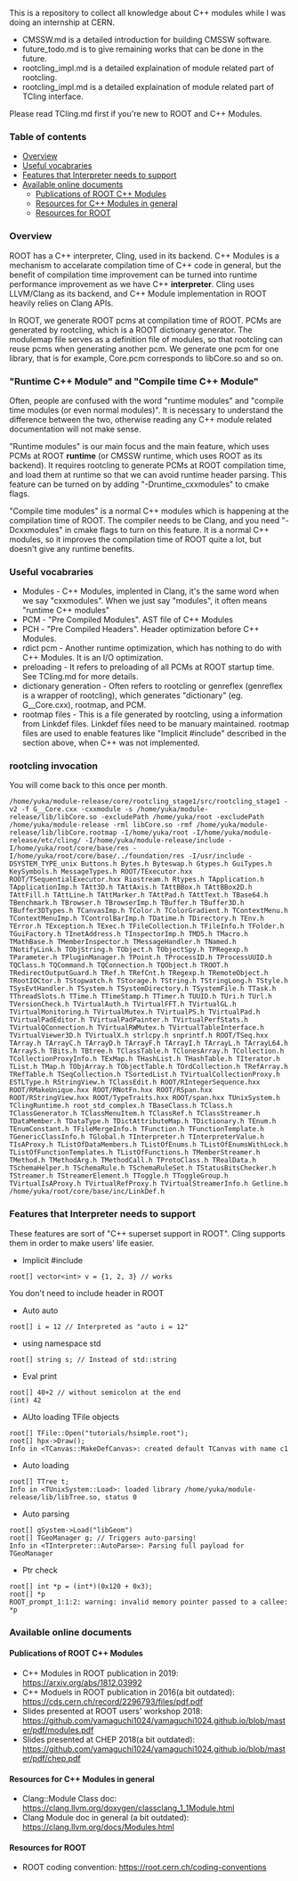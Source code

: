 This is a repository to collect all knowledge about C++ modules while I was doing an internship at CERN.

- CMSSW.md is a detailed introduction for building CMSSW software.
- future_todo.md is to give remaining works that can be done in the future.
- rootcling_impl.md is a detailed explaination of module related part of rootcling.
- rootcling_impl.md is a detailed explaination of module related part of TCling interface.

Please read TCling.md first if you're new to ROOT and C++ Modules.

### Table of contents
- [Overview](https://github.com/yamaguchi1024/cxxmodule-doc#overview)
- [Useful vocabraries](https://github.com/yamaguchi1024/cxxmodule-doc#useful-vocabraries)
- [Features that Interpreter needs to support](https://github.com/yamaguchi1024/cxxmodule-doc#features-that-interpreter-needs-to-support)
- [Available online documents](https://github.com/yamaguchi1024/cxxmodule-doc#available-online-documents)
   - [Publications of ROOT C++ Modules](https://github.com/yamaguchi1024/cxxmodule-doc#publications-of-root-c-modules)
   - [Resources for C++ Modules in general](https://github.com/yamaguchi1024/cxxmodule-doc#resources-for-c-modules-in-general)
   - [Resources for ROOT](https://github.com/yamaguchi1024/cxxmodule-doc#resources-for-root)

### Overview
ROOT has a C++ interpreter, Cling, used in its backend. C++ Modules is a mechanism to accelarate compilation time of C++ code in general, but the benefit of compilation time improvement can be turned into runtime performance improvement as we have C++ **interpreter**. Cling uses LLVM/Clang as its backend, and C++ Module implementation in ROOT heavily relies on Clang APIs.

In ROOT, we generate ROOT pcms at compilation time of ROOT. PCMs are generated by rootcling, which is a ROOT dictionary generator. The modulemap file serves as a definition file of modules, so that rootcling can reuse pcms when generating another pcm. We generate one pcm for one library, that is for example, Core.pcm corresponds to libCore.so and so on.

### "Runtime C++ Module" and "Compile time C++ Module"
Often, people are confused with the word "runtime modules" and "compile time modules (or even normal modules)". It is necessary to understand the difference between the two, otherwise reading any C++ module related documentation will not make sense.

"Runtime modules" is our main focus and the main feature, which uses PCMs at ROOT **runtime** (or CMSSW runtime, which uses ROOT as its backend). It requires rootcling to generate PCMs at ROOT compilation time, and load them at runtime so that we can avoid runtime header parsing. This feature can be turned on by adding "-Druntime_cxxmodules" to cmake flags.

"Compile time modules" is a normal C++ modules which is happening at the compilation time of ROOT. The compiler needs to be Clang, and you need "-Dcxxmodules" in cmake flags to turn on this feature. It is a normal C++ modules, so it improves the compilation time of ROOT quite a lot, but doesn't give any runtime benefits.

### Useful vocabraries
- Modules - C++ Modules, implented in Clang, it's the same word when we say "cxxmodules". When we just say "modules", it often means "runtime C++ modules"
- PCM - "Pre Compiled Modules". AST file of C++ Modules
- PCH - "Pre Compiled Headers". Header optimization before C++ Modules.
- rdict pcm - Another runtime optimization, which has nothing to do with C++ Modules. It is an I/O optimization.
- preloading - It refers to preloading of all PCMs at ROOT startup time. See TCling.md for more details.
- dictionary generation - Often refers to rootcling or genreflex (genreflex is a wrapper of rootcling), which generates "dictionary" (eg. G__Core.cxx), rootmap, and PCM.
- rootmap files - This is a file generated by rootcling, using a information from Linkdef files. Linkdef files need to be manuary maintained. rootmap files are used to enable features like "Implicit #include" described in the section above, when C++ was not implemented.


### rootcling invocation
You will come back to this once per month.

```
/home/yuka/module-release/core/rootcling_stage1/src/rootcling_stage1 -v2 -f G__Core.cxx -cxxmodule -s /home/yuka/module-release/lib/libCore.so -excludePath /home/yuka/root -excludePath /home/yuka/module-release -rml libCore.so -rmf /home/yuka/module-release/lib/libCore.rootmap -I/home/yuka/root -I/home/yuka/module-release/etc/cling/ -I/home/yuka/module-release/include -I/home/yuka/root/core/base/res -I/home/yuka/root/core/base/../foundation/res -I/usr/include -DSYSTEM_TYPE_unix Buttons.h Bytes.h Byteswap.h Gtypes.h GuiTypes.h KeySymbols.h MessageTypes.h ROOT/TExecutor.hxx ROOT/TSequentialExecutor.hxx Riostream.h Rtypes.h TApplication.h TApplicationImp.h TAtt3D.h TAttAxis.h TAttBBox.h TAttBBox2D.h TAttFill.h TAttLine.h TAttMarker.h TAttPad.h TAttText.h TBase64.h TBenchmark.h TBrowser.h TBrowserImp.h TBuffer.h TBuffer3D.h TBuffer3DTypes.h TCanvasImp.h TColor.h TColorGradient.h TContextMenu.h TContextMenuImp.h TControlBarImp.h TDatime.h TDirectory.h TEnv.h TError.h TException.h TExec.h TFileCollection.h TFileInfo.h TFolder.h TGuiFactory.h TInetAddress.h TInspectorImp.h TMD5.h TMacro.h TMathBase.h TMemberInspector.h TMessageHandler.h TNamed.h TNotifyLink.h TObjString.h TObject.h TObjectSpy.h TPRegexp.h TParameter.h TPluginManager.h TPoint.h TProcessID.h TProcessUUID.h TQClass.h TQCommand.h TQConnection.h TQObject.h TROOT.h TRedirectOutputGuard.h TRef.h TRefCnt.h TRegexp.h TRemoteObject.h TRootIOCtor.h TStopwatch.h TStorage.h TString.h TStringLong.h TStyle.h TSysEvtHandler.h TSystem.h TSystemDirectory.h TSystemFile.h TTask.h TThreadSlots.h TTime.h TTimeStamp.h TTimer.h TUUID.h TUri.h TUrl.h TVersionCheck.h TVirtualAuth.h TVirtualFFT.h TVirtualGL.h TVirtualMonitoring.h TVirtualMutex.h TVirtualPS.h TVirtualPad.h TVirtualPadEditor.h TVirtualPadPainter.h TVirtualPerfStats.h TVirtualQConnection.h TVirtualRWMutex.h TVirtualTableInterface.h TVirtualViewer3D.h TVirtualX.h strlcpy.h snprintf.h ROOT/TSeq.hxx TArray.h TArrayC.h TArrayD.h TArrayF.h TArrayI.h TArrayL.h TArrayL64.h TArrayS.h TBits.h TBtree.h TClassTable.h TClonesArray.h TCollection.h TCollectionProxyInfo.h TExMap.h THashList.h THashTable.h TIterator.h TList.h TMap.h TObjArray.h TObjectTable.h TOrdCollection.h TRefArray.h TRefTable.h TSeqCollection.h TSortedList.h TVirtualCollectionProxy.h ESTLType.h RStringView.h TClassEdit.h ROOT/RIntegerSequence.hxx ROOT/RMakeUnique.hxx ROOT/RNotFn.hxx ROOT/RSpan.hxx ROOT/RStringView.hxx ROOT/TypeTraits.hxx ROOT/span.hxx TUnixSystem.h TClingRuntime.h root_std_complex.h TBaseClass.h TClass.h TClassGenerator.h TClassMenuItem.h TClassRef.h TClassStreamer.h TDataMember.h TDataType.h TDictAttributeMap.h TDictionary.h TEnum.h TEnumConstant.h TFileMergeInfo.h TFunction.h TFunctionTemplate.h TGenericClassInfo.h TGlobal.h TInterpreter.h TInterpreterValue.h TIsAProxy.h TListOfDataMembers.h TListOfEnums.h TListOfEnumsWithLock.h TListOfFunctionTemplates.h TListOfFunctions.h TMemberStreamer.h TMethod.h TMethodArg.h TMethodCall.h TProtoClass.h TRealData.h TSchemaHelper.h TSchemaRule.h TSchemaRuleSet.h TStatusBitsChecker.h TStreamer.h TStreamerElement.h TToggle.h TToggleGroup.h TVirtualIsAProxy.h TVirtualRefProxy.h TVirtualStreamerInfo.h Getline.h /home/yuka/root/core/base/inc/LinkDef.h
```

### Features that Interpreter needs to support

These features are sort of "C++ superset support in ROOT". Cling supports them in order to make users' life easier.

- Implicit #include
```
root[] vector<int> v = {1, 2, 3} // works
```
You don't need to include header in ROOT

- Auto auto
```
root[] i = 12 // Interpreted as "auto i = 12"
```

- using namespace std
```
root[] string s; // Instead of std::string
```

- Eval print
```
root[] 40+2 // without semicolon at the end
(int) 42
```

- AUto loading TFile objects
```
root[] TFile::Open("tutorials/hsimple.root");
root[] hpx->Draw();
Info in <TCanvas::MakeDefCanvas>: created default TCanvas with name c1
```

- Auto loading
```
root[] TTree t;
Info in <TUnixSystem::Load>: loaded library /home/yuka/module-release/lib/libTree.so, status 0
```

- Auto parsing
```
root[] gSystem->Load("libGeom")
root[] TGeoManager g; // Triggers auto-parsing!
Info in <TInterpreter::AutoParse>: Parsing full payload for TGeoManager
```

- Ptr check
```
root[] int *p = (int*)(0x120 + 0x3);
root[] *p
ROOT_prompt_1:1:2: warning: invalid memory pointer passed to a callee: *p
```

### Available online documents
#### Publications of ROOT C++ Modules
- C++ Modules in ROOT publication in 2019: https://arxiv.org/abs/1812.03992
- C++ Moduels in ROOT publication in 2016(a bit outdated): https://cds.cern.ch/record/2296793/files/pdf.pdf
- Slides presented at ROOT users' workshop 2018: https://github.com/yamaguchi1024/yamaguchi1024.github.io/blob/master/pdf/modules.pdf
- Slides presented at CHEP 2018(a bit outdated): https://github.com/yamaguchi1024/yamaguchi1024.github.io/blob/master/pdf/chep.pdf

#### Resources for C++ Modules in general
- Clang::Module Class doc: https://clang.llvm.org/doxygen/classclang_1_1Module.html
- Clang Module doc in general (a bit outdated): https://clang.llvm.org/docs/Modules.html

#### Resources for ROOT
- ROOT coding convention: https://root.cern.ch/coding-conventions
